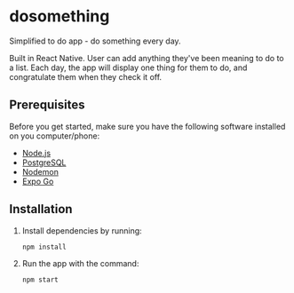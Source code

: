 # dosomething
Simplified to do app - do something every day.

Built in React Native. User can add anything they've been meaning to do to a list. Each day, the app will display one thing for them to do, and congratulate them when they check it off.

## Prerequisites

Before you get started, make sure you have the following software installed on you computer/phone:

- [Node.js](https://nodejs.org/en/)
- [PostgreSQL](https://www.postgresql.org/)
- [Nodemon](https://nodemon.io/)
- [Expo Go](https://expo.dev/client)

## Installation

1. Install dependencies by running:
   ```sh
   npm install
   ```
2. Run the app with the command:
   ```sh
   npm start
  ```

